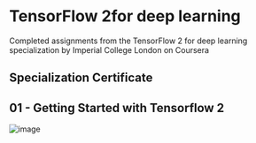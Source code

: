 # TensorFlow 2for deep learning
Completed assignments from the TensorFlow 2 for deep learning specialization by Imperial College London on Coursera

## Specialization Certificate

## 01 - Getting Started with Tensorflow 2
![image](https://user-images.githubusercontent.com/94609839/188498337-d77de03d-1d64-4dac-bea9-5ccf80887357.png)

